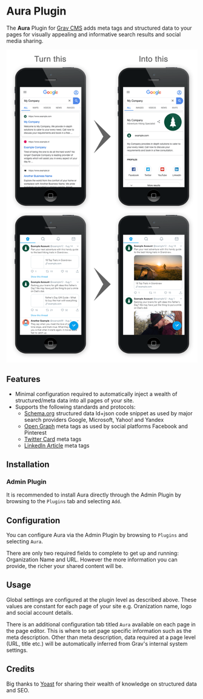# Aura Plugin

The **Aura** Plugin for [Grav CMS](https://github.com/getgrav/grav) adds meta tags and structured data to your pages for visually appealing and informative search results and social media sharing.

![Aura Plugin for Grav - Demo](assets/demo-composition-min.png)

## Features

* Minimal configuration required to automatically inject a wealth of structured/meta data into all pages of your site.
* Supports the following standards and protocols:
    * [Schema.org](https://schema.org/) structured data ld+json code snippet as used by major search providers Google, Microsoft, Yahoo! and Yandex 
    * [Open Graph](https://ogp.me/) meta tags as used by social platforms Facebook and Pinterest
    * [Twitter Card](https://developer.twitter.com/en/docs/tweets/optimize-with-cards/overview/abouts-cards.html) meta tags
    * [LinkedIn Article](https://www.linkedin.com/help/linkedin/answer/46687/making-your-website-shareable-on-linkedin?lang=en) meta tags

## Installation

### Admin Plugin

It is recommended to install Aura directly through the Admin Plugin by browsing to the `Plugins` tab and selecting `Add`.

## Configuration

You can configure Aura via the Admin Plugin by browsing to `Plugins` and selecting `Aura`.

There are only two required fields to complete to get up and running: Organization Name and URL. However the more information you can provide, the richer your shared content will be.

## Usage

Global settings are configured at the plugin level as described above. These values are constant for each page of your site e.g. Oranization name, logo and social account details.

There is an additional configuration tab titled `Aura` available on each page in the page editor. This is where to set page specific information such as the meta description. Other than meta description, data required at a page level (URL, title etc.) will be automatically inferred from Grav's internal system settings.

## Credits

Big thanks to [Yoast](https://yoast.com/) for sharing their wealth of knowledge on structured data and SEO.
